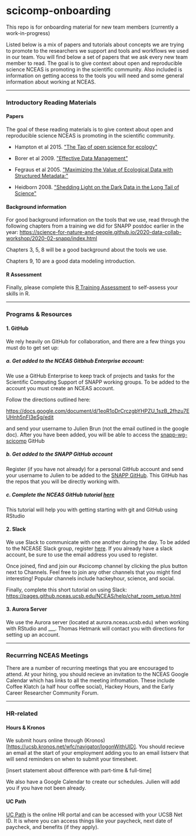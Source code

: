 # scicomp-onboarding
This repo is for onboarding material for new team members (currently a work-in-progress)

Listed below is a mix of papers and tutorials about concepts we are trying to promote to the researchers we support and tools and workflows we used in our team.  You will find below a set of papers that we ask every new team member to read.  The goal is to give context about open and reproducible science NCEAS is promoting in the scientific community.  Also included is information on getting access to the tools you will need and some general information about working at NCEAS.

---

### Introductory Reading Materials

#### Papers

The goal of these reading materials is to give context about open and reproducible science NCEAS is promoting in the scientific community.

* Hampton et al 2015. ["The Tao of open science for ecology"](https://doi.org/10.1890/ES14-00402.1)

* Borer et al 2009. ["Effective Data Management"](https://doi.org/10.1890/0012-9623-90.2.205)

* Fegraus et al 2005. ["Maximizing the Value of Ecological Data with Structured Metadata:"](https://doi.org/10.1890/0012-9623(2005)86[158:MTVOED]2.0.CO;2)

* Heidborn 2008. ["Shedding Light on the Dark Data in the Long Tail of Science"](http://doi.org/10.1353/lib.0.0036)

#### Background information

For good background information on the tools that we use, read through the following chapters from a training we did for SNAPP postdoc earlier in the year: https://science-for-nature-and-people.github.io/2020-data-collab-workshop/2020-02-snapp/index.html

Chapters 3, 5, 8 will be a good background about the tools we use.

Chapters 9, 10 are a good data modeling introduction.

#### R Assessment

Finally, please complete this [R Training Assessment](https://cosima.nceas.ucsb.edu/r-self-assessment/) to self-assess your skills in R.

---

### Programs & Resources

#### 1. GitHub

We rely heavily on GitHub for collaboration, and there are a few things you must do to get set up:

##### a. Get added to the NCEAS Gitbhub Enterprise account:

We use a GitHub Enterprise to keep track of projects and tasks for the Scientific Computing Support of SNAPP working groups.  To be added to the account you must create an NCEAS account.

Follow the directions outlined here:

https://docs.google.com/document/d/1eoR1oDrCrczgbYHPZU_1szB_2fhzu7EUHnh5nFI3eSg/edit

and send your username to Julien Brun (not the email outlined in the google doc).  After you have been added, you will be able to access the [snapp-wg-scicomp](https://github.nceas.ucsb.edu/SNAPP/snapp-wg-scicomp) GitHub

##### b. Get added to the SNAPP GitHub account

Register (if you have not already) for a personal GitHub account and send your username to Julien to be added to the [SNAPP GitHub](https://github.com/Science-for-Nature-and-People).  This GitHub has the repos that you will be directly working with.

##### c. Complete the NCEAS GitHub tutorial [here](https://nceas.github.io/training-git-intro/getting-started-with-git-rstudio.html)

This tutorial will help you with getting starting with git and GitHub using RStudio

#### 2. Slack

We use Slack to communicate with one another during the day. To be added to the NCEASE Slack group, register [here](https://slack.nceas.ucsb.edu/).  If you already have a slack account, be sure to use the email address you used to register.

Once joined, find and join our #scicomp channel by clicking the plus button next to Channels.  Feel free to join any other channels that you might find interesting! Popular channels include hackeyhour, science, and social.

Finally, complete this short tutorial on using Slack: https://pages.github.nceas.ucsb.edu/NCEAS/help/chat_room_setup.html

#### 3. Aurora Server

We use the Aurora server (located at aurora.nceas.ucsb.edu) when working with RStudio and ___. Thomas Hetmank will contact you with directions for setting up an account.

---

### Recurrring NCEAS Meetings

There are a number of recurring meetings that you are encouraged to attend.  At your hiring, you should recieve an invitation to the NCEAS Google Calendar which has links to all the meeting infromation.  These include Coffee Klatch (a half hour coffee social), Hackey Hours, and the Early Career Researcher Community Forum.

---

### HR-related

#### Hours & Kronos

We submit hours online through (Kronos)[https://ucsb.kronos.net/wfc/navigator/logonWithUID].  You should recieve an email at the start of your employment adding you to an email listserv that will send reminders on when to submit your timesheet.

[insert statement about difference with part-time & full-time]

We also have a Google Calendar to create our schedules. Julien will add you if you have not been already.

#### UC Path

[UC Path](https://www.ucpath.ucsb.edu/) is the online HR portal and can be accessed with your UCSB Net ID.  It is where you can access things like your paycheck, next date of paycheck, and benefits (if they apply).
